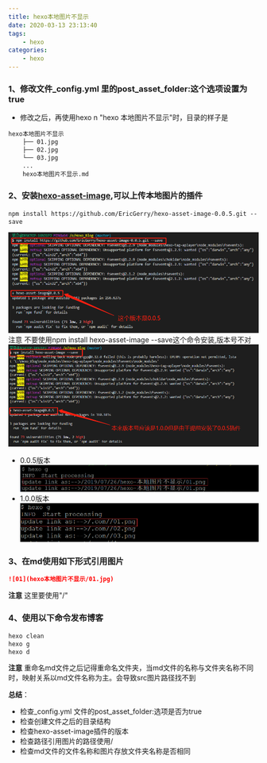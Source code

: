 ```yaml
---
title: hexo本地图片不显示
date: 2020-03-13 23:13:40
tags: 
    - hexo
categories:
    - hexo
---
```

### 1、修改文件_config.yml 里的post_asset_folder:这个选项设置为true

* 修改之后，再使用hexo n "hexo 本地图片不显示"时，目录的样子是

```目录
hexo本地图片不显示
    ├── 01.jpg
    ├── 02.jpg
    └── 03.jpg
    ...
    hexo本地图片不显示.md
```

<!--more-->

### 2、安装[hexo-asset-image](https://github.com/EricGerry/hexo-asset-image-0.0.5.git),可以上传本地图片的插件

```npm
npm install https://github.com/EricGerry/hexo-asset-image-0.0.5.git --save
```

![ ](./hexo本地图片不显示/1.png)
注意 不要使用npm install hexo-asset-image --save这个命令安装,版本号不对
![ ](./hexo本地图片不显示/2.jpg)

* 0.0.5版本
![ ](./hexo本地图片不显示/3.png)
* 1.0.0版本
![ ](./hexo本地图片不显示/4.png)

### 3、在md使用如下形式引用图片

```markdown
![01](hexo本地图片不显示/01.jpg)
```

**注意** 这里要使用"/"

### 4、使用以下命令发布博客

```hexo
hexo clean
hexo g
hexo d
```

**注意** 重命名md文件之后记得重命名文件夹，当md文件的名称与文件夹名称不同时，映射关系以md文件名称为主。会导致src图片路径找不到

**总结**：

* 检查_config.yml 文件的post_asset_folder:选项是否为true
* 检查创建文件之后的目录结构
* 检查hexo-asset-image插件的版本
* 检查路径引用图片的路径使用/
* 检查md文件的文件名称和图片存放文件夹名称是否相同